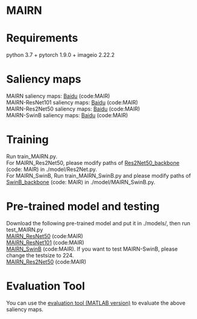 # MAIRN
# Requirements
python 3.7 + pytorch 1.9.0 + imageio 2.22.2
# Saliency maps
MAIRN saliency maps: [Baidu](https://pan.baidu.com/s/1NhLZZWftV8RymKxAED7Nqg?pwd=MAIR) (code:MAIR)  
MAIRN-ResNet101 saliency maps: [Baidu](https://pan.baidu.com/s/1jPzY41MeDWIBCWtIWmxnyA?pwd=MAIR) (code:MAIR)  
MAIRN-Res2Net50 saliency maps: [Baidu](https://pan.baidu.com/s/1L2c0D7lNulmfLgLMbVwmOQ?pwd=MAIR) (code:MAIR)  
MAIRN-SwinB saliency maps: [Baidu](https://pan.baidu.com/s/1RIBtinHPaF61UD1E50fzxg?pwd=MAIR) (code:MAIR)
# Training
Run train_MAIRN.py.  
For MAIRN_Res2Net50, please modify paths of [Res2Net50_backbone](https://pan.baidu.com/s/1Ad1GccRH_QYX5JIMJ3Q_Gg?pwd=MAIR) (code: MAIR) in ./model/Res2Net.py.  
For MAIRN_SwinB, Run train_MAIRN_SwinB.py and please modify paths of [SwinB_backbone](https://pan.baidu.com/s/1sLpc5keVTzVl9WAyDdzo9A?pwd=MAIR) (code: MAIR) in ./model/MAIRN_SwinB.py.
# Pre-trained model and testing
Download the following pre-trained model and put it in ./models/, then run test_MAIRN.py  
[MAIRN_ResNet50](https://pan.baidu.com/s/1dLs2skmP-4CEJckZqgiVJQ?pwd=MAIR) (code:MAIR)  
[MAIRN_ResNet101](https://pan.baidu.com/s/1mq2Bo_UElTDXPGiSO9lxAw?pwd=MAIR) (code:MAIR)  
[MAIRN_SwinB](https://pan.baidu.com/s/1J9cyiujUfvYaR0WcMptcqw?pwd=MAIR) (code:MAIR). If you want to test MAIRN-SwinB, please change the testsize to 224.  
[MAIRN_Res2Net50](https://pan.baidu.com/s/1eNNhO_cB5bugJECxUm4WYA?pwd=MAIR) (code:MAIR)
# Evaluation Tool
You can use the [evaluation tool (MATLAB version)](https://github.com/MathLee/MatlabEvaluationTools) to evaluate the above saliency maps.
